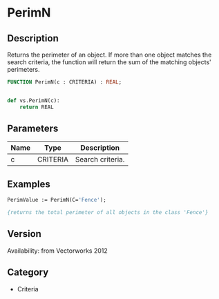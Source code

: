 # PerimN

## Description
Returns the perimeter of an object. If more than one object matches the search criteria, the function will return the sum of the matching objects' perimeters.

```pascal
FUNCTION PerimN(c : CRITERIA) : REAL;
```

```python

def vs.PerimN(c):
    return REAL
```

## Parameters
|Name|Type|Description|
|---|---|---|
|c|CRITERIA|Search criteria.|

## Examples
```pascal
PerimValue := PerimN(C='Fence');

{returns the total perimeter of all objects in the class 'Fence'}
```

## Version
Availability: from Vectorworks 2012
## Category
* Criteria

